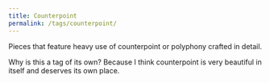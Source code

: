 ```yaml
---
title: Counterpoint
permalink: /tags/counterpoint/
---
```


Pieces that feature heavy use of counterpoint or polyphony crafted in detail.

Why is this a tag of its own? Because I think counterpoint is very beautiful in itself and deserves its own place.

